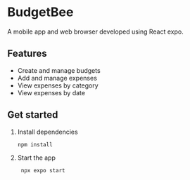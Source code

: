 # BudgetBee
A mobile app and web browser developed using React expo.

## Features

- Create and manage budgets
- Add and manage expenses
- View expenses by category
- View expenses by date

## Get started

1. Install dependencies

   ```bash
   npm install
   ```

2. Start the app

   ```bash
    npx expo start
   ```
